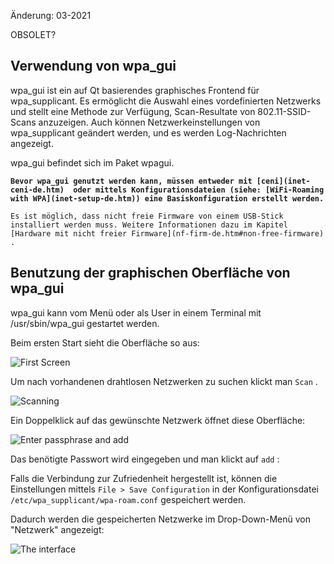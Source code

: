 Änderung: 03-2021

OBSOLET?

## Verwendung von wpa_gui

wpa_gui ist ein auf Qt basierendes graphisches Frontend für wpa_supplicant. Es ermöglicht die Auswahl eines vordefinierten Netzwerks und stellt eine Methode zur Verfügung, Scan-Resultate von 802.11-SSID-Scans anzuzeigen. Auch können Netzwerkeinstellungen von wpa_supplicant geändert werden, und es werden Log-Nachrichten angezeigt.

wpa_gui befindet sich im Paket wpagui.

**`Bevor wpa_gui genutzt werden kann, müssen entweder mit [ceni](inet-ceni-de.htm)  oder mittels Konfigurationsdateien (siehe: [WiFi-Roaming with WPA](inet-setup-de.htm)) eine Basiskonfiguration erstellt werden.`** 

`Es ist möglich, dass nicht freie Firmware von einem USB-Stick installiert werden muss. Weitere Informationen dazu im Kapitel [Hardware mit nicht freier Firmware](nf-firm-de.htm#non-free-firmware) .` 

## Benutzung der graphischen Oberfläche von wpa_gui

wpa_gui kann vom Menü oder als User in einem Terminal mit /usr/sbin/wpa_gui gestartet werden.

Beim ersten Start sieht die Oberfläche so aus:

![First Screen](../images-common/images-wpa-roam/wpa-gui-0.01.png "First Screen") 

Um nach vorhandenen drahtlosen Netzwerken zu suchen klickt man `Scan` .

![Scanning](../images-common/images-wpa-roam/wpa-roam-04.png "Scanning") 

Ein Doppelklick auf das gewünschte Netzwerk öffnet diese Oberfläche:

![Enter passphrase and add](../images-common/images-wpa-roam/wpa-roam-05.png "Enter passphrase and add") 

Das benötigte Passwort wird eingegeben und man klickt auf `add` :

Falls die Verbindung zur Zufriedenheit hergestellt ist, können die Einstellungen mittels `File > Save Configuration`  in der Konfigurationsdatei `/etc/wpa_supplicant/wpa-roam.conf`  gespeichert werden.

Dadurch werden die gespeicherten Netzwerke im Drop-Down-Menü von "Netzwerk" angezeigt:

![The interface](../images-common/images-wpa-roam/wpa-roam-01.png "The interface") 

<!--Click on `Connect`  to access the network.

Im Roaming-Modus muss der Scan-Vorgang wiederholt werden.

<div id="rev">Page last revised 10/01/2012 1445 UTC</div>
